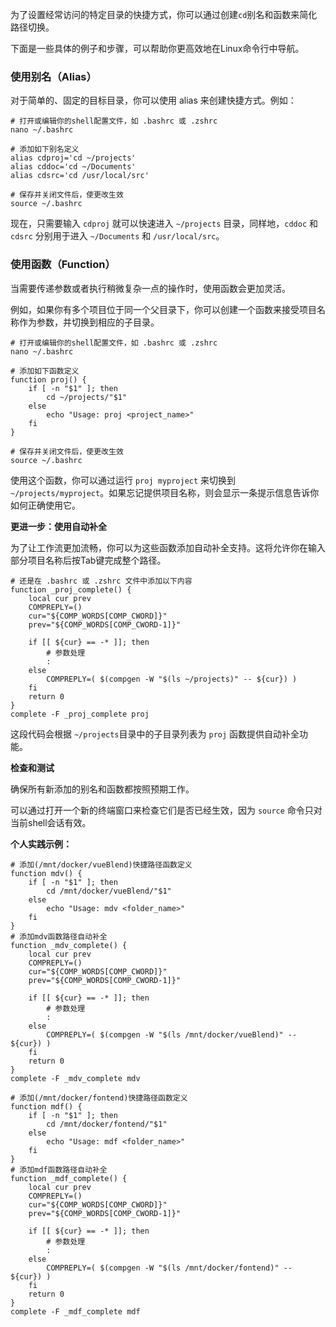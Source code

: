 为了设置经常访问的特定目录的快捷方式，你可以通过创建`cd`别名和函数来简化路径切换。

下面是一些具体的例子和步骤，可以帮助你更高效地在Linux命令行中导航。

### 使用别名（Alias）

对于简单的、固定的目标目录，你可以使用 alias 来创建快捷方式。例如：

```shell
# 打开或编辑你的shell配置文件，如 .bashrc 或 .zshrc
nano ~/.bashrc

# 添加如下别名定义
alias cdproj='cd ~/projects'
alias cddoc='cd ~/Documents'
alias cdsrc='cd /usr/local/src'

# 保存并关闭文件后，使更改生效
source ~/.bashrc
```

现在，只需要输入 `cdproj` 就可以快速进入 `~/projects` 目录，同样地，`cddoc` 和 `cdsrc` 分别用于进入 `~/Documents` 和 `/usr/local/src`。



### 使用函数（Function）

当需要传递参数或者执行稍微复杂一点的操作时，使用函数会更加灵活。

例如，如果你有多个项目位于同一个父目录下，你可以创建一个函数来接受项目名称作为参数，并切换到相应的子目录。

```shell
# 打开或编辑你的shell配置文件，如 .bashrc 或 .zshrc
nano ~/.bashrc

# 添加如下函数定义
function proj() {
    if [ -n "$1" ]; then
        cd ~/projects/"$1"
    else
        echo "Usage: proj <project_name>"
    fi
}

# 保存并关闭文件后，使更改生效
source ~/.bashrc
```

使用这个函数，你可以通过运行 `proj myproject` 来切换到 `~/projects/myproject`。如果忘记提供项目名称，则会显示一条提示信息告诉你如何正确使用它。



**更进一步：使用自动补全**

为了让工作流更加流畅，你可以为这些函数添加自动补全支持。这将允许你在输入部分项目名称后按Tab键完成整个路径。

```shell
# 还是在 .bashrc 或 .zshrc 文件中添加以下内容
function _proj_complete() {
    local cur prev
    COMPREPLY=()
    cur="${COMP_WORDS[COMP_CWORD]}"
    prev="${COMP_WORDS[COMP_CWORD-1]}"

    if [[ ${cur} == -* ]]; then
        # 参数处理
        :
    else
        COMPREPLY=( $(compgen -W "$(ls ~/projects)" -- ${cur}) )
    fi
    return 0
}
complete -F _proj_complete proj
```

这段代码会根据 `~/projects`目录中的子目录列表为 `proj` 函数提供自动补全功能。



**检查和测试**

确保所有新添加的别名和函数都按照预期工作。

可以通过打开一个新的终端窗口来检查它们是否已经生效，因为 `source` 命令只对当前shell会话有效。



**个人实践示例：**

```shell
# 添加(/mnt/docker/vueBlend)快捷路径函数定义
function mdv() {
    if [ -n "$1" ]; then
        cd /mnt/docker/vueBlend/"$1"
    else
        echo "Usage: mdv <folder_name>"
    fi
}
# 添加mdv函数路径自动补全
function _mdv_complete() {
    local cur prev
    COMPREPLY=()
    cur="${COMP_WORDS[COMP_CWORD]}"
    prev="${COMP_WORDS[COMP_CWORD-1]}"

    if [[ ${cur} == -* ]]; then
        # 参数处理
        :
    else
        COMPREPLY=( $(compgen -W "$(ls /mnt/docker/vueBlend)" -- ${cur}) )
    fi
    return 0
}
complete -F _mdv_complete mdv

# 添加(/mnt/docker/fontend)快捷路径函数定义
function mdf() {
    if [ -n "$1" ]; then
        cd /mnt/docker/fontend/"$1"
    else
        echo "Usage: mdf <folder_name>"
    fi
}
# 添加mdf函数路径自动补全
function _mdf_complete() {
    local cur prev
    COMPREPLY=()
    cur="${COMP_WORDS[COMP_CWORD]}"
    prev="${COMP_WORDS[COMP_CWORD-1]}"

    if [[ ${cur} == -* ]]; then
        # 参数处理
        :
    else
        COMPREPLY=( $(compgen -W "$(ls /mnt/docker/fontend)" -- ${cur}) )
    fi
    return 0
}
complete -F _mdf_complete mdf
```

